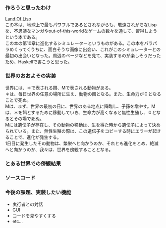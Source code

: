 
### 作ろうと思ったわけ
[Land Of Lisp](http://www.amazon.co.jp/Land-Lisp-M-D-Conrad-Barski/dp/4873115876 "Land Of Lisp")  
この本は、地球上で最もパワフルであるとされながらも、敬遠されがちなLispを、不思議なマンガやout-of-this-worldなゲームの数々を通して、習得しようという本である。  
この本の第10章に進化するシミュレーターというものがある。この本をパラパラめくってくうちに、面白そうな画像に出会い、これがこのシミュレーターとの最初の出会いとなった。周辺のページなどを見て、実装するのが楽しそうだったため、Haskellで書こうと思った。  

### 世界のおおよその実装
世界には、＊で表される餌、Mで表される動物がある。  
＊は、毎日世界の任意の場所に生え、動物の餌となる。また、生命力が０となることで死ぬ。  
Mは、まず、世界の最初の日に、世界のある地点に降臨し、子孫を増やす。Mは、＊を餌とするために移動していき、生命力が高くなると無性生殖し、０となるとその場で死ぬ。  
Mには遺伝子が存在し、その動物の移動は、生を得た時から遺伝子によって決められている。また、無性生殖の際は、この遺伝子をコピーする時にエラーが起きることで、進化が発生する。  
1日目に発生したその動物は、繁栄へと向かうのか、それとも進化をとめ、絶滅へと向かうのか、我々は、世界を傍観することとなる。   

### とある世界での傍観結果

### ソースコード

### 今後の課題、実装したい機能
* 実行者との対話
* GUI
* コードを見やすくする
* etc...












